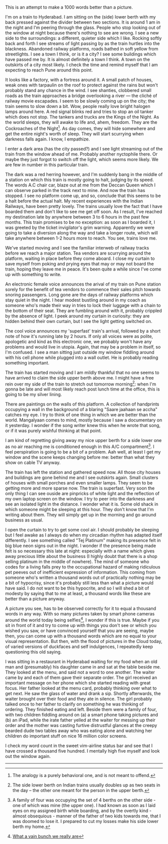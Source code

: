 This is an attempt to make a 1000 words better than a picture.

I'm on a train to Hyderabad. I am sitting on the (side) lower berth with my back
pressed against the divider between two sections. It is around 1 am in the night
and I'm peering through the glass. People who stop looking out of the window at
night because there's nothing to see are wrong. I see a new side to the
surroundings: a different, quieter side which I like. Rocking softly back and
forth I see streams of light passing by as the train hurtles into the blackness.
Abandoned railway platforms, roads bathed in soft yellow from streetlights. I
see a town I think, or is it a city? I see some buildings which have passed me
by. It is almost definitely a town I think. A town on the outskirts of a city
most likely.  I check the time and remind myself that I am expecting to reach
Pune around this point.

It looks like a factory, with a fortress around it. A small patch of houses,
weak ones with tarpaulin on the roof to protect against the rains but won't
probably stand any chance in the wind. I see shanties, clobbered small roads as
the train approaches a bridge overlooking a river — the cliché of railway movie
escapades. I seem to be slowly coming up on the city; the train seems to slow
down a bit. Wow, people really love bright halogen lamps around here. A red
signal blinks red and tries to stop an oil tanker which does not stop. The
tankers and trucks are the Kings of the Night. As the world sleeps, they will
awake to life and, ahem, freedom.  They are the Cockroaches of the
Night[^1]. As day comes, they will hide somewhere and get the entire night's
worth of sleep. They will start scurrying when darkness falls again. I know, I
empathize.

I enter a dark area (has the city passed?) and I see light streaming out of the
train from the window ahead of me. Probably another nyctophile there. Or maybe
they just forgot to switch off the light, which seems more likely.  We are few
in number in this particular train.

The dark was a red herring however, and I'm suddenly bang in the middle of a
station on which this train is mostly going to halt, judging by its speed. The
words A.C chair car, blaze out at me from the Deccan Queen which I can observe
parked in the track next to mine. And now the train has stopped. I see no
platform come up, and so, conclude that this seems to be a halt before the
actual halt. My recent experiences with the Indian Railways, have been pretty
lovely. The trains usually love the fact that I have boarded them and don't like
to see me get off soon. As I result, I've reached my destination late by
anywhere between 3 to 6 hours in the past few months. This train promises to be
no exception: as soon as I boarded it, I was greeted by the ticket invigilator's
grim warning. Apparently we were going to take a diversion along the way and
take a longer route, which will take anywhere between 1-2 hours more to reach.
You see, trains love me.

We've started moving and I see the familiar interweb of railway tracks before we
reach a major station. Tea vendors are scurrying around the platform, waiting in
place before they come aboard. I close my curtain to save myself from poking and
prying eyes that may or may not board the train, hoping they leave me in peace.
It's been quite a while since I've come up with something to write.

An electronic female voice announces the arival of my train on Pune station
sorely for the benefit of tea vendors to commence their sales pitch towards
snoring passengers.  Long gone are the days of railway platforms which stay
quiet in the night. I hear modest bustling around in my coach as someone who's
made their way in tries to lock their luggage with a chain to the bottom of
their seat. They are fumbling around with it, probably crippled by the absence
of light. I peek around my curtain in curiosity: they are hidden behind their
own curtain, but I see the light getting switched on.

The cool voice announces my 'superfast' train's arrival, followed by a short
note of how it's running late by 2 hours. If only all voices were as polite,
apologetic and kind as this electronic one, we probably won't have any problems
and would live in utopia. Again, that may be a problem in itself, so I'm
confused. I see a man sitting just outside my window fiddling around with his
cell phone while plugged into a wall outlet. He is probably reading something
important.

The train has started moving and I am mildly thankful that no one seems to have
arrived to claim the side upper berth above me. I might have a free rein over my
side of the train to stretch out tomorrow morning[^2]: when I'm gonna be late
and will most likely reach post lunch time at the office, this is going to be my
silver lining.

There are paintings on the walls of this platform. A collection of handprints
occupying a wall in the background of a blaring "Saare jaahaan se accha" catches
my eye. I try to think of one thing in which we are better than the world.
Mangalyaan comes to mind, mostly because I saw a documentary on it yesterday. I
wonder if the song writer knew this when he wrote that song, or if it was purely
wishful thinking at that point.

I am kind of regretting giving away my nice upper berth for a side lower one as
no air reaching me is conditioned enough in this A/C compartment[^3]. I feel
perspiration is going to be a bit of a problem. Aah well, at least I get my
window and the scene keeps changing before me: better than what they show on
cable TV anyway.

The train has left the station and gathered speed now. All those city houses and
buildings are gone behind me and I see outskirts again. Small clusters of houses
with small porches and even smaller lamps. They seem to be getting more and more
sparse now. The train is superfast. Very soon the only thing I can see ouside
are pinpricks of white light and the reflection of my own laptop screen on the
window. I try to peer into the darkness and see an isolated light in the
distance. I wonder what it is. Some old shack in which someone might be sleeping
at this hour. They don't know that I'm writing about them. They will simply get
up in the morning and go around business as usual.

I open the curtain to try to get some cool air. I should probably be sleeping
but I feel awake as I always do when my circadian rhythm has adapted itself
differently. I see something called "Tej Platinum" making its presence felt in
big blue neon signs out in the night. I wonder if the presence being made felt
is so necessary this late at night: especially with a name which gives away
precious little about the business (I highly doubt that there is a shop selling
platinum in the middle of nowhere). The mind of someone who codes for a living
falls prey to the occupational hazard of making ridiculous pet peeves out of
inefficient expression of information. This coming from someone who's written a
thousand words out of practically nothing may be a bit of hypocrisy, since it's
probably still less than what a picture would have said. I do not want to be
this hypocrite, and so I will shed a bit of modesty by saying that to me at
least, a thousand words like these are better than a picture anyway.

A picture you see, has to be observed correctly for it to equal a thousand words
in any way. With so many pictures taken by smart phone cameras around the world
today being selfies[^4], I wonder if this is true. Maybe if you sit in front of
it and try to come up with things you don't see or which you wished you saw, or
have convinced yourself that you are seeing, maybe then, you can come up with a
thousand words which are no equal to your visual representation. But then, with
the flood of pictures in the Cloud today, of varied versions of duckfaces and
self indulgences, I repeatedly keep questioning this old saying.

I was sitting in a restaurant in Hyderabad waiting for my food when an old man
and (presumably) his daughter came in and sat at the table beside me. They
looked at the menu, and said not a word to one another. The waiter came by and
each of them gave their separate order. The girl received an important message
on her phone which she started reading with great focus. Her father looked at
the menu card, probably thinking over what to get next. He saw the glass of
water and drank a sip. Shortly afterwards, the waiter brought over their food
and they ate in silence. The girl probably talked once to her father to clarify
on something he was thinking of ordering. They finished eating and left. Beside
them were a family of four, with two children fiddling around on (a) a smart
phone taking pictures and (b) an iPad, while the irate father yelled at the
waiter for messing up their order and the mother was casting furtive distrustful
glances at the creepy bearded dude two tables away who was eating alone and
watching her children do important stuff on nice 16 million color screens.

I check my word count in the sweet vim-airline status bar and see that I have
crossed a thousand five hundred. I mentally high five myself and look out the
window again.

--------------------------------------------------------------------------------
[^1]: The analogy is a purely behavioral one, and is not meant to offend.
[^2]: The side lower berth on Indian trains usually doubles up as two seats in
the day – the other one meant for the person in the upper berth. 
[^3]: A family of four was occupying the set of 4 berths on the other side - one
of which was mine (the upper one). I had known as soon as I laid eyes on my
assigned birth while boarding, and by the overtly kind - almost obsequious -
manner of the father of two kids towards me, that I was doomed to lose it. I
prepared to cut my losses make his side lower berth my home.
[^4]: [What a vain bunch we really are](http://www.dailymail.co.uk/sciencetech/article-3619679/What-vain-bunch-really-24-billion-selfies-uploaded-Google-year.html)
